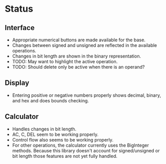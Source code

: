# Status

## Interface
* Appropriate numerical buttons are made available for the base.
* Changes between signed and unsigned are reflected in the available operations.
* Changes in bit length are shown in the binary representation.
* TODO: May want to highlight the active operation.
* TODO: Should delete only be active when there is an operand?

## Display
* Entering positive or negative numbers properly shows decimal, binary, and hex and does bounds checking.

## Calculator
* Handles changes in bit length.
* AC, C, DEL seem to be working properly.
* Control flow also seems to be working properly.
* For other operations, the calculator currently uses the BigInteger methods. Because this library doesn't account for signed/unsigned or bit length those features are not yet fully handled.
